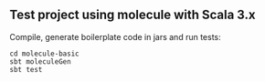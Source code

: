 ## Test project using molecule with Scala 3.x

Compile, generate boilerplate code in jars and run tests:

    cd molecule-basic
    sbt moleculeGen
    sbt test